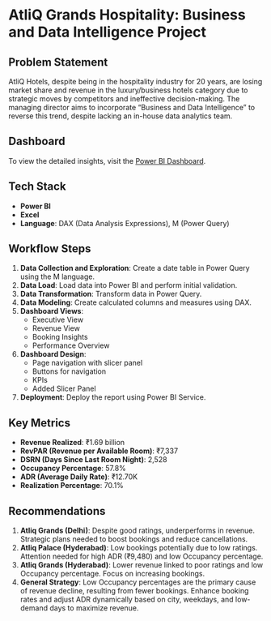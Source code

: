 # AtliQ Grands Hospitality: Business and Data Intelligence Project


## Problem Statement

AtliQ Hotels, despite being in the hospitality industry for 20 years, are losing market share and revenue in the luxury/business hotels category due to strategic moves by competitors and ineffective decision-making. The managing director aims to incorporate “Business and Data Intelligence” to reverse this trend, despite lacking an in-house data analytics team.

## Dashboard

To view the detailed insights, visit the [Power BI Dashboard](https://app.powerbi.com/view?r=eyJrIjoiZGU0MjE4MWItYTM4Mi00NGZmLWJmMGYtYmQ4ZmQxMjYwZGQ3IiwidCI6ImM2ZTU0OWIzLTVmNDUtNDAzMi1hYWU5LWQ0MjQ0ZGM1YjJjNCJ9).


## Tech Stack

- **Power BI**
- **Excel**
- **Language**: DAX (Data Analysis Expressions), M (Power Query)

## Workflow Steps

1. **Data Collection and Exploration**: Create a date table in Power Query using the M language.
2. **Data Load**: Load data into Power BI and perform initial validation.
3. **Data Transformation**: Transform data in Power Query.
4. **Data Modeling**: Create calculated columns and measures using DAX.
5. **Dashboard Views**:
    - Executive View
    - Revenue View
    - Booking Insights
    - Performance Overview
6. **Dashboard Design**:
    - Page navigation with slicer panel
    - Buttons for navigation
    - KPIs
    - Added Slicer Panel
7. **Deployment**: Deploy the report using Power BI Service.

## Key Metrics

- **Revenue Realized**: ₹1.69 billion
- **RevPAR (Revenue per Available Room)**: ₹7,337
- **DSRN (Days Since Last Room Night)**: 2,528
- **Occupancy Percentage**: 57.8%
- **ADR (Average Daily Rate)**: ₹12.70K
- **Realization Percentage**: 70.1%

## Recommendations

1. **Atliq Grands (Delhi)**: Despite good ratings, underperforms in revenue. Strategic plans needed to boost bookings and reduce cancellations.
2. **Atliq Palace (Hyderabad)**: Low bookings potentially due to low ratings. Attention needed for high ADR (₹9,480) and low Occupancy percentage.
3. **Atliq Grands (Hyderabad)**: Lower revenue linked to poor ratings and low Occupancy percentage. Focus on increasing bookings.
4. **General Strategy**: Low Occupancy percentages are the primary cause of revenue decline, resulting from fewer bookings. Enhance booking rates and adjust ADR dynamically based on city, weekdays, and low-demand days to maximize revenue.
